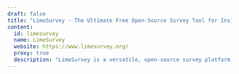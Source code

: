 ```yaml
---
draft: false
title: "LimeSurvey - The Ultimate Free Open-Source Survey Tool for Insights and Feedback"
content:
  id: limesurvey
  name: LimeSurvey
  website: https://www.limesurvey.org/
  proxy: true
  description: "LimeSurvey is a versatile, open-source survey platform that allows you to create powerful, customizable online surveys to gather valuable insights and feedback. With advanced features and integrations, LimeSurvey is perfect for businesses and researchers alike."
---
```

